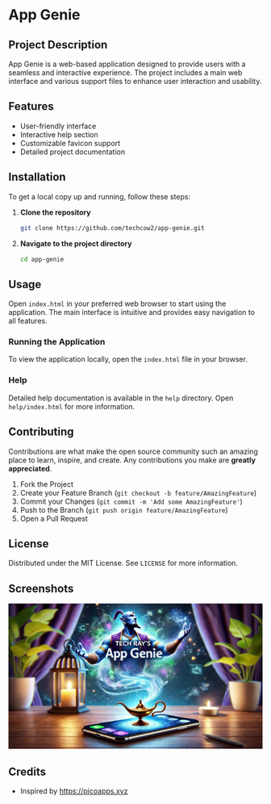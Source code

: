 # App Genie

## Project Description

App Genie is a web-based application designed to provide users with a seamless and interactive experience. The project includes a main web interface and various support files to enhance user interaction and usability.

## Features

- User-friendly interface
- Interactive help section
- Customizable favicon support
- Detailed project documentation

## Installation

To get a local copy up and running, follow these steps:

1. **Clone the repository**
    ```sh
    git clone https://github.com/techcow2/app-genie.git
    ```
2. **Navigate to the project directory**
    ```sh
    cd app-genie
    ```

## Usage

Open `index.html` in your preferred web browser to start using the application. The main interface is intuitive and provides easy navigation to all features.

### Running the Application

To view the application locally, open the `index.html` file in your browser.

### Help

Detailed help documentation is available in the `help` directory. Open `help/index.html` for more information.

## Contributing

Contributions are what make the open source community such an amazing place to learn, inspire, and create. Any contributions you make are **greatly appreciated**.

1. Fork the Project
2. Create your Feature Branch (`git checkout -b feature/AmazingFeature`)
3. Commit your Changes (`git commit -m 'Add some AmazingFeature'`)
4. Push to the Branch (`git push origin feature/AmazingFeature`)
5. Open a Pull Request

## License

Distributed under the MIT License. See `LICENSE` for more information.

## Screenshots

![Logo](images/logo.jpg)

## Credits

- Inspired by https://picoapps.xyz
